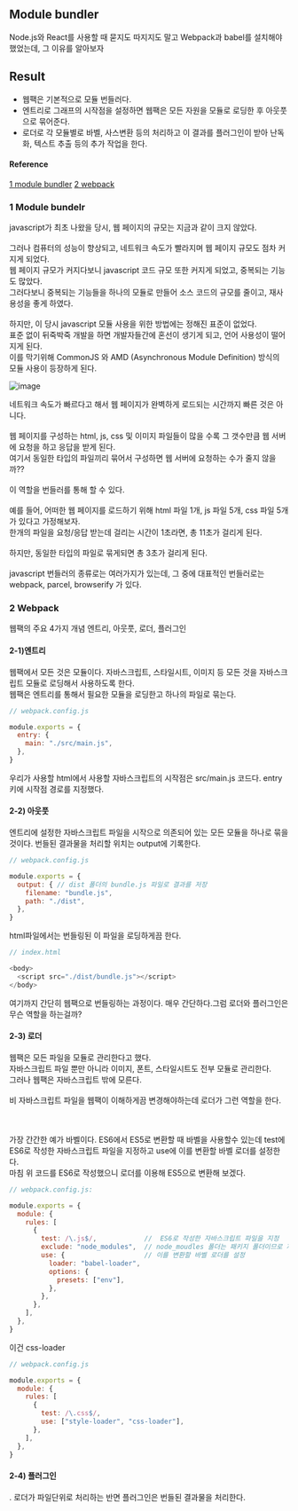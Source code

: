 ## Module bundler
Node.js와 React를 사용할 때 묻지도 따지지도 말고 Webpack과 babel를 설치해야 했었는데, 그 이유를 알아보자
## Result
- 웹팩은 기본적으로 모듈 번들러다.
- 엔트리로 그래프의 시작점을 설정하면 웹팩은 모든 자원을 모듈로 로딩한 후 아웃풋으로 묶어준다.
- 로더로 각 모듈별로 바벨, 사스변환 등의 처리하고 이 결과를 플러그인이 받아 난독화, 텍스트 추출 등의 추가 작업을 한다.
#### Reference
[1 module bundler](https://2dubbing.tistory.com/57)
[2 webpack](https://jeonghwan-kim.github.io/js/2017/05/15/webpack.html)


### 1 Module bundelr
javascript가 최초 나왔을 당시, 웹 페이지의 규모는 지금과 같이 크지 않았다.<br/><br/>
그러나 컴퓨터의 성능이 향상되고, 네트워크 속도가 빨라지며 웹 페이지 규모도 점차 커지게 되었다.<br/>
웹 페이지 규모가 커지다보니 javascript 코드 규모 또한 커지게 되었고, 중복되는 기능도 많았다.<br/>
그러다보니 중복되는 기능들을 하나의 모듈로 만들어 소스 코드의 규모를 줄이고, 재사용성을 좋게 하였다.<br/><br/>
하지만, 이 당시 javascript 모듈 사용을 위한 방법에는 정해진 표준이 없었다.<br/>
표준 없이 뒤죽박죽 개발을 하면 개발자들간에 혼선이 생기게 되고, 언어 사용성이 떨어지게 된다.<br/>
이를 막기위해 CommonJS 와 AMD (Asynchronous Module Definition) 방식의 모듈 사용이 등장하게 된다. <br/>

![image](https://user-images.githubusercontent.com/48672212/98960955-5f334280-2548-11eb-95da-2fd3125a8df6.png)

네트워크 속도가 빠르다고 해서 웹 페이지가 완벽하게 로드되는 시간까지 빠른 것은 아니다.<br/>
<br/>
웹 페이지를 구성하는 html, js, css 및 이미지 파일들이 많을 수록 그 갯수만큼 웹 서버에 요청을 하고 응답을 받게 된다.<br/>
여기서 동일한 타입의 파일끼리 묶어서 구성하면 웹 서버에 요청하는 수가 줄지 않을까??<br/>
<br/>
이 역할을 번들러를 통해 할 수 있다.<br/>
<br/>
예를 들어, 어떠한 웹 페이지를 로드하기 위해 html 파일 1개, js 파일 5개, css 파일 5개가 있다고 가정해보자.<br/>
한개의 파일을 요청/응답 받는데 걸리는 시간이 1초라면, 총 11초가 걸리게 된다.<br/>
<br/>
하지만, 동일한 타입의 파일로 묶게되면 총 3초가 걸리게 된다.<br/><br/>
javascript 번들러의 종류로는 여러가지가 있는데, 그 중에 대표적인 번들러로는<br/>
webpack, parcel, browserify 가 있다.

### 2 Webpack
웹팩의 주요 4가지 개념 엔트리, 아웃풋, 로더, 플러그인
#### 2-1)엔트리
웹팩에서 모든 것은 모듈이다. 자바스크립트, 스타일시트, 이미지 등 모든 것을 자바스크립트 모듈로 로딩해서 사용하도록 한다.
<br/>
웹팩은 엔트리를 통해서 필요한 모듈을 로딩한고 하나의 파일로 묶는다.
```javascript
// webpack.config.js

module.exports = {
  entry: {
    main: "./src/main.js",
  },
}
```
우리가 사용할 html에서 사용할 자바스크립트의 시작점은 src/main.js 코드다. entry 키에 시작점 경로를 지정했다.<br/>
#### 2-2) 아웃풋
엔트리에 설정한 자바스크립트 파일을 시작으로 의존되어 있는 모든 모듈을 하나로 묶을 것이다. 번들된 결과물을 처리할 위치는 output에 기록한다.
```javascript
// webpack.config.js

module.exports = {
  output: { // dist 폴더의 bundle.js 파일로 결과를 저장
    filename: "bundle.js",
    path: "./dist",
  },
}
```
html파일에서는 번들링된 이 파일을 로딩하게끔 한다.
```javascript
// index.html

<body>
  <script src="./dist/bundle.js"></script>
</body>
```
여기까지 간단히 웹팩으로 번들링하는 과정이다. 매우 간단하다.그럼 로더와 플러그인은 무슨 역할을 하는걸까?<br/>

#### 2-3) 로더
웹팩은 모든 파일을 모듈로 관리한다고 했다. <br/>
자바스크립트 파일 뿐만 아니라 이미지, 폰트, 스타일시트도 전부 모듈로 관리한다. <br/>
그러나 웹팩은 자바스크립트 밖에 모른다. <br/><br/>
비 자바스크립트 파일을 웹팩이 이해하게끔 변경해야하는데 로더가 그런 역할을 한다.<br/><br/>
<br/><br/>
가장 간간한 예가 바벨이다. ES6에서 ES5로 변환할 때 바벨을 사용할수 있는데 test에 ES6로 작성한 자바스크립트 파일을 지정하고 use에 이를 변환할 바벨 로더를 설정한다.
<br/>마침 위 코드를 ES6로 작성했으니 로더를 이용해 ES5으로 변환해 보겠다.<br/>
```javascript
// webpack.config.js:

module.exports = {
  module: {
    rules: [
      {
        test: /\.js$/,            //  ES6로 작성한 자바스크립트 파일을 지정
        exclude: "node_modules",  // node_moudles 폴더는 패키지 폴더이므로 제외
        use: {                    // 이를 변환할 바벨 로더를 설정
          loader: "babel-loader",
          options: {
            presets: ["env"],
          },
        },
      },
    ],
  },
}
```
이건 css-loader
```javascript
// webpack.config.js

module.exports = {
  module: {
    rules: [
      {
        test: /\.css$/,
        use: ["style-loader", "css-loader"],
      },
    ],
  },
}
```

#### 2-4) 플러그인
. 로더가 파일단위로 처리하는 반면 플러그인은 번들된 결과물을 처리한다. 
